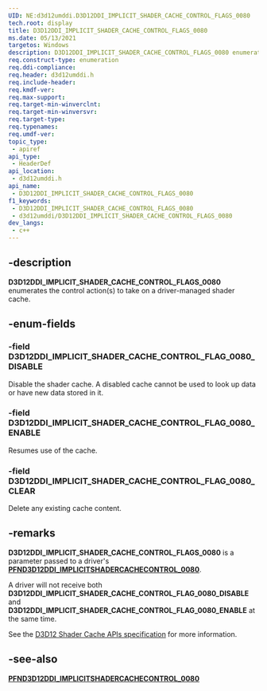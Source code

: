 ```yaml
---
UID: NE:d3d12umddi.D3D12DDI_IMPLICIT_SHADER_CACHE_CONTROL_FLAGS_0080
tech.root: display
title: D3D12DDI_IMPLICIT_SHADER_CACHE_CONTROL_FLAGS_0080
ms.date: 05/13/2021
targetos: Windows
description: D3D12DDI_IMPLICIT_SHADER_CACHE_CONTROL_FLAGS_0080 enumerates the shader cache control action that the driver should take.
req.construct-type: enumeration
req.ddi-compliance: 
req.header: d3d12umddi.h
req.include-header: 
req.kmdf-ver: 
req.max-support: 
req.target-min-winverclnt: 
req.target-min-winversvr: 
req.target-type: 
req.typenames: 
req.umdf-ver: 
topic_type:
 - apiref
api_type:
 - HeaderDef
api_location:
 - d3d12umddi.h
api_name:
 - D3D12DDI_IMPLICIT_SHADER_CACHE_CONTROL_FLAGS_0080
f1_keywords:
 - D3D12DDI_IMPLICIT_SHADER_CACHE_CONTROL_FLAGS_0080
 - d3d12umddi/D3D12DDI_IMPLICIT_SHADER_CACHE_CONTROL_FLAGS_0080
dev_langs:
 - c++
---
```


## -description

**D3D12DDI_IMPLICIT_SHADER_CACHE_CONTROL_FLAGS_0080** enumerates the control action(s) to take on a driver-managed shader cache.

## -enum-fields

### -field D3D12DDI_IMPLICIT_SHADER_CACHE_CONTROL_FLAG_0080_DISABLE

Disable the shader cache. A disabled cache cannot be used to look up data or have new data stored in it.

### -field D3D12DDI_IMPLICIT_SHADER_CACHE_CONTROL_FLAG_0080_ENABLE

Resumes use of the cache.

### -field D3D12DDI_IMPLICIT_SHADER_CACHE_CONTROL_FLAG_0080_CLEAR

Delete any existing cache content.

## -remarks

**D3D12DDI_IMPLICIT_SHADER_CACHE_CONTROL_FLAGS_0080** is a parameter passed to a driver's [**PFND3D12DDI_IMPLICITSHADERCACHECONTROL_0080**](nc-d3d12umddi-pfnd3d12ddi_implicitshadercachecontrol_0080.md).

A driver will not receive both **D3D12DDI_IMPLICIT_SHADER_CACHE_CONTROL_FLAG_0080_DISABLE** and **D3D12DDI_IMPLICIT_SHADER_CACHE_CONTROL_FLAG_0080_ENABLE** at the same time.

See the [D3D12 Shader Cache APIs specification](https://microsoft.github.io/DirectX-Specs/d3d/ShaderCache.html) for more information.

## -see-also

[**PFND3D12DDI_IMPLICITSHADERCACHECONTROL_0080**](nc-d3d12umddi-pfnd3d12ddi_implicitshadercachecontrol_0080.md)
